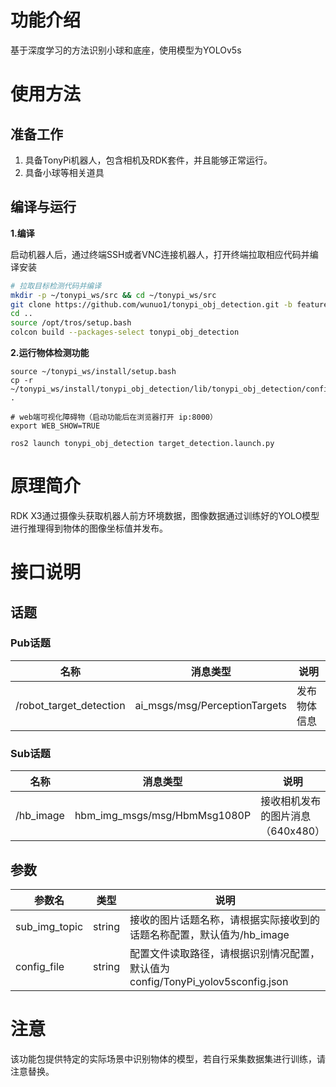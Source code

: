 # 功能介绍

基于深度学习的方法识别小球和底座，使用模型为YOLOv5s

# 使用方法

## 准备工作

1. 具备TonyPi机器人，包含相机及RDK套件，并且能够正常运行。
2. 具备小球等相关道具

## 编译与运行

**1.编译**

启动机器人后，通过终端SSH或者VNC连接机器人，打开终端拉取相应代码并编译安装

```bash
# 拉取目标检测代码并编译
mkdir -p ~/tonypi_ws/src && cd ~/tonypi_ws/src
git clone https://github.com/wunuo1/tonypi_obj_detection.git -b feature-foxy-x3
cd ..
source /opt/tros/setup.bash
colcon build --packages-select tonypi_obj_detection
```

**2.运行物体检测功能**

```shell
source ~/tonypi_ws/install/setup.bash
cp -r ~/tonypi_ws/install/tonypi_obj_detection/lib/tonypi_obj_detection/config/ .

# web端可视化障碍物（启动功能后在浏览器打开 ip:8000）
export WEB_SHOW=TRUE

ros2 launch tonypi_obj_detection target_detection.launch.py
```

# 原理简介

RDK X3通过摄像头获取机器人前方环境数据，图像数据通过训练好的YOLO模型进行推理得到物体的图像坐标值并发布。

# 接口说明

## 话题

### Pub话题

| 名称                          | 消息类型                                                     | 说明                                                   |
| ----------------------------- | ------------------------------------------------------------ | ------------------------------------------------------ |
| /robot_target_detection    | ai_msgs/msg/PerceptionTargets             | 发布物体信息                |

### Sub话题
| 名称                          | 消息类型                                                     | 说明                                                   |
| ----------------------------- | ------------------------------------------------------------ | ------------------------------------------------------ |
| /hb_image       | hbm_img_msgs/msg/HbmMsg1080P      | 接收相机发布的图片消息（640x480）                   |

## 参数

| 参数名                | 类型        | 说明                                                                                                                                 |
| --------------------- | ----------- | ------------------------------------------------------------------------------------------------------------------------------------- |
| sub_img_topic       | string |     接收的图片话题名称，请根据实际接收到的话题名称配置，默认值为/hb_image |
| config_file | string | 配置文件读取路径，请根据识别情况配置，默认值为config/TonyPi_yolov5sconfig.json |

# 注意
该功能包提供特定的实际场景中识别物体的模型，若自行采集数据集进行训练，请注意替换。